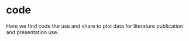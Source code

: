 # code
Here we find code the use and share to plot data for literature publication and presentation use. 
